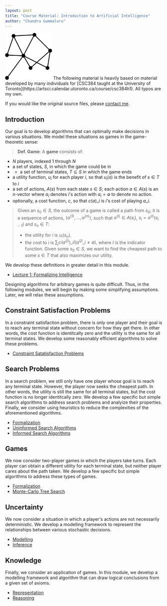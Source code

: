 ```yaml
---
layout: post
title: "Course Material: Introduction to Artificial Intelligence"
author: "Chandra Gummaluru"
---
```


<img src="https://raw.githubusercontent.com/chandra-gummaluru/chandra-gummaluru.github.io/master/media/ai/ai_ico.svg" style="width:150px;height:150px;">
The following material is heavily based on material developed by many individuals for [CSC384 taught at the University of Toronto](https://artsci.calendar.utoronto.ca/course/csc384h1). All typos are my own.

If you would like the original source files, please [contact me]().

## Introduction
Our goal is to develop algorithms that can optimally make decisions in various situations. We model these situations as games in the game-theoretic sense:

> **Def. Game**: A **game** consists of:
  - $N$ players, indexed $1$ through $N$
  - a set of states, $S$, in which the game could be in
  - - a set of terminal states, $T \subseteq S$ in which the game ends
  - a utility function, $u_i$ for each player $i$, so that $u_i(s)$ is the benefit of $s \in T$ to $i$
  - a set of actions, $A(s)$ from  each state $s \in S$; each action $a \in A(s)$ is an $n$-vector where $a_i$ denotes $i$'s action with $a_i = \emptyset$ to denote no action.
  - optionally, a cost function, $c$, so that $c(a)\_i$ is $i$'s cost of playing $a\_i$.
> Given an $s_0 \in S$, the outcome of a game is called a path from $s_0$; it is a sequence of actions, $\langle a^{(1)}, \dots, a^{(n)}\rangle$, such that $a^{(i)} \in A(s_i)$, $s_i = a^{(i)}(s_{i-1})$ and $s_n \in T$:
> - the utility for $i$ is $u_i(s_n)$.
> - the cost to $i$ is $\sum_{j}c\left(a^{(j)}\right)\_iI\left(a^{(j)}\_i \neq \emptyset\right),$ where $I$ is the indicator function.
> Given some $s_0 \in S$, we want to find the cheapest path to some $s \in T$ that also maximizes our utility.

We develop these definitions in greater detail in this module.

- [Lecture 1: Formalizing Intelligence](https://github.com/chandra-gummaluru/chandra-gummaluru.github.io/raw/master/media/ai/csc384-notes-lec01.pdf)

Designing algorithms for arbitrary games is quite difficult. Thus, in the following modules, we will begin by making some simplifying assumptions. Later, we will relax these assumptions.

## Constraint Satisfaction Problems
In a constraint satisfaction problem, there is only one player and their goal is to reach any terminal state without concern for how they get there. In other words, the cost function is identitcally zero and the utility is the same for all terminal states. We develop some reasonably efficient algorithms to solve these problems.

- [Constraint Satatisfaction Problems](https://github.com/chandra-gummaluru/chandra-gummaluru.github.io/raw/master/media/ai/slides/csc384s22_slides_csps.pdf)

## Search Problems
In a search problem, we still only have one player whose goal is to reach any terminal state. However, the player now seeks the cheapest path. In other words, the utility is still the same for all terminal states, but the cost function is no longer identitcally zero. We develop a few specific but simple search algorithms to address search problems and analyize their properties. Finally, we consider using heuristics to reduce the complexities of the aforementioned algorithms.

- [Formalization](https://github.com/chandra-gummaluru/chandra-gummaluru.github.io/raw/master/media/ai/slides/csc384s22_slides_search1.pdf)
- [Uninformed Search Algorithms](https://github.com/chandra-gummaluru/chandra-gummaluru.github.io/raw/master/media/ai/slides/csc384s22_slides_search2.pdf)
- [Informed Search Algorithms](https://github.com/chandra-gummaluru/chandra-gummaluru.github.io/raw/master/media/ai/slides/csc384s22_slides_search3.pdf)

## Games
We now consider two-player games in which the players take turns. Each player can obtain a different utility for each terminal state, but neither player cares about the path taken. We develop a few specific but simple algorithms to address these types of games.

- [Formalization](https://github.com/chandra-gummaluru/chandra-gummaluru.github.io/raw/master/media/ai/slides/csc384s22_slides_games1.pdf)
- [Monte-Carlo Tree Search](https://github.com/chandra-gummaluru/chandra-gummaluru.github.io/raw/master/media/ai/slides/csc384s22_slides_games2.pdf)

## Uncertainty
We now consider a situation in which a player's actions are not necessarily deterministic. We develop a modelling framework to represent the relationships between various stochastic decisions.

- [Modelling](https://github.com/chandra-gummaluru/chandra-gummaluru.github.io/raw/master/media/ai/slides/csc384_slides_uncert_modelling.pdf)
- [Inference](https://github.com/chandra-gummaluru/chandra-gummaluru.github.io/raw/master/media/ai/slides/csc384s22_slides_uncert2.pdf)

## Knowledge
Finally, we consider an application of games. In this module, we develop a modelling framework and algorithm that can draw logical conclusions from a given set of axioms.

- [Representation](https://github.com/chandra-gummaluru/chandra-gummaluru.github.io/raw/master/media/ai/slides/csc384s22_slides_knowledge1.pdf)
- [Reasoning](https://github.com/chandra-gummaluru/chandra-gummaluru.github.io/raw/master/media/ai/slides/csc384s22_slides_knowledge2.pdf)
